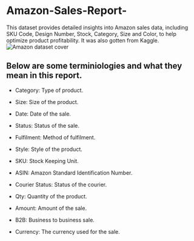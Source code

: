 # Amazon-Sales-Report-
This dataset provides detailed insights into Amazon sales data, including SKU Code, Design Number, Stock, Category, Size and Color, to help optimize product profitability. It was also gotten from Kaggle. 
![Amazon dataset cover](https://github.com/OluwatoyosiSadiq/Amazon-Sales-Report-/assets/155916893/a21a24fc-0217-44f3-beae-7c0ba0c7cd0e)

## Below are some terminiologies and what they mean in this report. 

- Category: Type of product. 

- Size: Size of the product. 

- Date: Date of the sale. 

- Status: Status of the sale. 

- Fulfilment: Method of fulfilment. 

- Style: Style of the product. 

- SKU: Stock Keeping Unit. 
- ASIN: Amazon Standard Identification Number. 

- Courier Status: Status of the courier. 

- Qty: Quantity of the product. 

- Amount: Amount of the sale. 

- B2B: Business to business sale.

- Currency: The currency used for the sale. 
